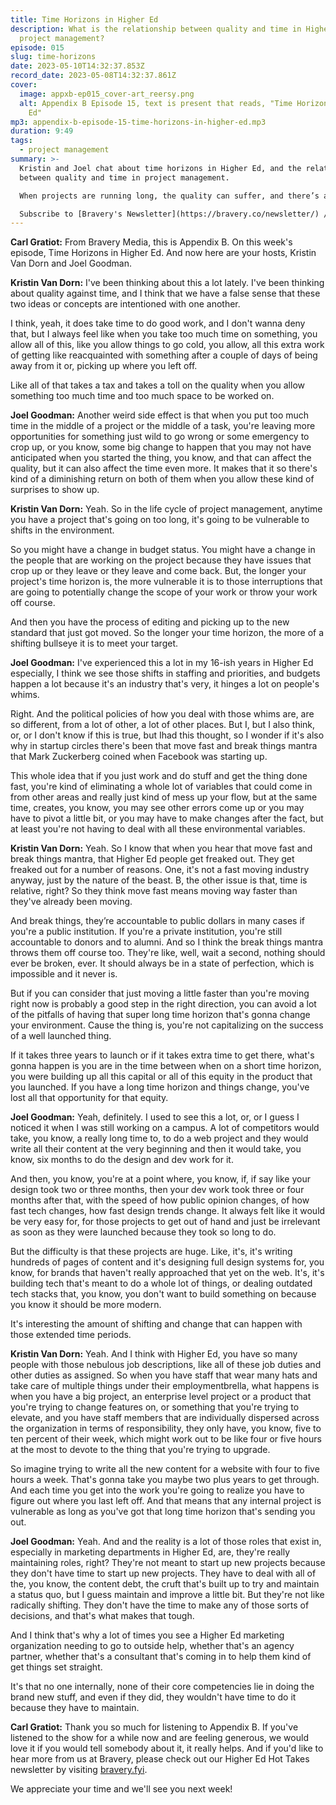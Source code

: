 ```yaml
---
title: Time Horizons in Higher Ed
description: What is the relationship between quality and time in Higher Ed
  project management?
episode: 015
slug: time-horizons
date: 2023-05-10T14:32:37.853Z
record_date: 2023-05-08T14:32:37.861Z
cover:
  image: appxb-ep015_cover-art_reersy.png
  alt: Appendix B Episode 15, text is present that reads, "Time Horizons in Higher
    Ed"
mp3: appendix-b-episode-15-time-horizons-in-higher-ed.mp3
duration: 9:49
tags:
  - project management
summary: >-
  Kristin and Joel chat about time horizons in Higher Ed, and the relationship
  between quality and time in project management. 

  When projects are running long, the quality can suffer, and there’s an increased risk of random events and changes to the environment. Sometimes moving faster can help eliminate these pitfalls altogether.

  Subscribe to [Bravery's Newsletter](https://bravery.co/newsletter/) / [Follow Joel](https://www.linkedin.com/in/joelgoodman/) / [Follow Kristin](https://www.linkedin.com/in/kristinvandorn/) / [Follow Bravery on LinkedIn](https://www.linkedin.com/company/bravery-media/)
---
```

**Carl Gratiot:**
From Bravery Media, this is Appendix B. On this week's episode, Time Horizons in Higher Ed. And now here are your hosts, Kristin Van Dorn and Joel Goodman. 

**Kristin Van Dorn:**
I've been thinking about this a lot lately. I've been thinking about quality against time, and I think that we have a false sense that these two ideas or concepts are intentioned with one another.

I think, yeah, it does take time to do good work, and I don't wanna deny that, but I always feel like when you take too much time on something, you allow all of this, like you allow things to go cold, you allow, all this extra work of getting like reacquainted with something after a couple of days of being away from it or, picking up where you left off.

Like all of that takes a tax and takes a toll on the quality when you allow something too much time and too much space to be worked on. 

**Joel Goodman:**
Another weird side effect is that when you put too much time in the middle of a project or the middle of a task, you're leaving more opportunities for something just wild to go wrong or some emergency to crop up, or you know, some big change to happen that you may not have anticipated when you started the thing, you know, and that can affect the quality, but it can also affect the time even more. It makes that it so there's kind of a diminishing return on both of them when you allow these kind of surprises to show up.

**Kristin Van Dorn:**
Yeah. So in the life cycle of project management, anytime you have a project that's going on too long, it's going to be vulnerable to shifts in the environment.

So you might have a change in budget status. You might have a change in the people that are working on the project because they have issues that crop up or they leave or they leave and come back. But, the longer your project's time horizon is, the more vulnerable it is to those interruptions that are going to potentially change the scope of your work or throw your work off course.

And then you have the process of editing and picking up to the new standard that just got moved. So the longer your time horizon, the more of a shifting bullseye it is to meet your target. 

**Joel Goodman:**
I've experienced this a lot in my 16-ish years in Higher Ed especially, I think we see those shifts in staffing and priorities, and budgets happen a lot because it's an industry that's very, it hinges a lot on people's whims.

Right. And the political policies of how you deal with those whims are, are so different, from a lot of other, a lot of other places. But I, but I also think, or, or I don't know if this is true, but Ihad this thought, so I wonder if it's also why in startup circles there's been that move fast and break things mantra that Mark Zuckerberg coined when Facebook was starting up.

This whole idea that if you just work and do stuff and get the thing done fast, you're kind of eliminating a whole lot of variables that could come in from other areas and really just kind of mess up your flow, but at the same time, creates, you know, you may see other errors come up or you may have to pivot a little bit, or you may have to make changes after the fact, but at least you're not having to deal with all these environmental variables.

**Kristin Van Dorn:**
Yeah. So I know that when you hear that move fast and break things mantra, that Higher Ed people get freaked out. They get freaked out for a number of reasons. One, it's not a fast moving industry anyway, just by the nature of the beast. B, the other issue is that, time is relative, right? So they think move fast means moving way faster than they've already been moving. 

And break things, they’re accountable to public dollars in many cases if you're a public institution. If you're a private institution, you're still accountable to donors and to alumni. And so I think the break things mantra throws them off course too. They're like, well, wait a second, nothing should ever be broken, ever. It should always be in a state of perfection, which is impossible and it never is.

But if you can consider that just moving a little faster than you're moving right now is probably a good step in the right direction, you can avoid a lot of the pitfalls of having that super long time horizon that's gonna change your environment. Cause the thing is, you're not capitalizing on the success of a well launched thing.

If it takes three years to launch or if it takes extra time to get there, what's gonna happen is you are in the time between when on a short time horizon, you were building up all this capital or all of this equity in the product that you launched. If you have a long time horizon and things change, you've lost all that opportunity for that equity.

**Joel Goodman:**
Yeah, definitely. I used to see this a lot, or, or I guess I noticed it when I was still working on a campus. A lot of competitors would take, you know, a really long time to, to do a web project and they would write all their content at the very beginning and then it would take, you know, six months to do the design and dev work for it.

And then, you know, you're at a point where, you know, if, if say like your design took two or three months, then your dev work took three or four months after that, with the speed of how public opinion changes, of how fast tech changes, how fast design trends change. It always felt like it would be very easy for, for those projects to get out of hand and just be irrelevant as soon as they were launched because they took so long to do.

But the difficulty is that these projects are huge. Like, it's, it's writing hundreds of pages of content and it's designing full design systems for, you know, for brands that haven't really approached that yet on the web. It's, it's building tech that's meant to do a whole lot of things, or dealing outdated tech stacks that, you know, you don't want to build something on because you know it should be more modern.

It's interesting the amount of shifting and change that can happen with those extended time periods. 

**Kristin Van Dorn:**
Yeah. And I think with Higher Ed, you have so many people with those nebulous job descriptions, like all of these job duties and other duties as assigned. So when you have staff that wear many hats and take care of multiple things under their employmentbrella, what happens is when you have a big project, an enterprise level project or a product that you're trying to change features on, or something that you're trying to elevate, and you have staff members that are individually dispersed across the organization in terms of responsibility, they only have, you know, five to ten percent of their week, which might work out to be like four or five hours at the most to devote to the thing that you're trying to upgrade.

So imagine trying to write all the new content for a website with four to five hours a week. That's gonna take you maybe two plus years to get through. And each time you get into the work you're going to realize you have to figure out where you last left off. And that means that any internal project is vulnerable as long as you've got that long time horizon that's sending you out.

**Joel Goodman:**
Yeah. And and the reality is a lot of those roles that exist in, especially in marketing departments in Higher Ed, are, they're really maintaining roles, right? They're not meant to start up new projects because they don't have time to start up new projects. They have to deal with all of the, you know, the content debt, the cruft that's built up to try and maintain a status quo, but I guess maintain and improve a little bit. But they're not like radically shifting. They don't have the time to make any of those sorts of decisions, and that's what makes that tough. 

And I think that's why a lot of times you see a Higher Ed marketing organization needing to go to outside help, whether that's an agency partner, whether that's a consultant that's coming in to help them kind of get things set straight.

It's that no one internally, none of their core competencies lie in doing the brand new stuff, and even if they did, they wouldn't have time to do it because they have to maintain.

**Carl Gratiot:**
Thank you so much for listening to Appendix B. If you've listened to the show for a while now and are feeling generous, we would love it if you would tell somebody about it, it really helps. And if you'd like to hear more from us at Bravery, please check out our Higher Ed Hot Takes newsletter by visiting [bravery.fyi](https://bravery.co/newsletter/).

We appreciate your time and we'll see you next week!
